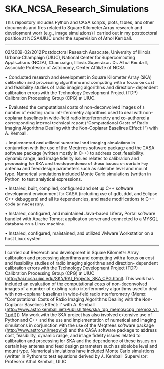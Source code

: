 # SKA_NCSA_Research_Simulations
This repository includes Python and CASA scripts, plots, tables, and other documents and files related to Square Kilometer 
Array research and development work (e.g., image simulations) I carried out in my postdoctoral position at NCSA/UIUC under 
the supervision of Athol Kemball.

------------

02/2009-02/2012
Postdoctoral Research Associate, University of Illinois Urbana-Champaign (UIUC), National Center for Supercomputing 
Applications (NCSA), Champaign, Illinois
Supervisor: Dr. Athol Kemball, Associate Professor of Astronomy, Center Affiliate of NCSA

•	Conducted research and development in Square Kilometer Array (SKA) calibration and processing algorithms and computing with a focus on cost and feasibility studies of radio imaging algorithms and direction- dependent calibration errors with the Technology Development Project (TDP) Calibration Processing Group (CPG) at UIUC.

•	Evaluated the computational costs of non-deconvolved images of a number of existing radio interferometry algorithms used to deal with non-coplanar baselines in wide-field radio interferometry and co-authored a corresponding internal technical report (“Computational Costs of Radio Imaging Algorithms Dealing with the Non-Coplanar Baselines Effect: I”) with A. Kemball.

•	Implemented and utilized numerical and imaging simulations in conjunction with the use of the Meqtrees software package and the CASA software package (written mostly in C++) to address cost, feasibility, dynamic range, and image fidelity issues related to calibration and processing for SKA and the dependence of these issues on certain key antenna and feed design parameters such as sidelobe level and mount type. Numerical simulations included Monte Carlo simulations (written in Python) to test analytical expressions.

•	Installed, built, compiled, configured and set up C++ software development environment for CASA (including use of gdb, ddd, and Eclipse C++ debuggers) and all its dependencies, and made modifications to C++ code as necessary.

•	Installed, configured, and maintained Java-based Liferay Portal software bundled with Apache Tomcat application server and connected to a MYSQL database  on  a Linux machine.

•	Installed, configured, maintained, and utilized VMware Workstation on a host Linux system.

---------------------


I carried out Research and development in Square Kilometer Array calibration and processing algorithms and computing with a focus on cost and feasibility studies of radio imaging algorithms and direction- dependent calibration errors with the Technology Development Project (TDP) Calibration Processing Group (CPG) at UIUC (http://rai.ncsa.uiuc.edu/SKA/RAI_Projects_SKA_CPG.html).
This work  has included an evaluation of the computational costs of  non-deconvolved images of a number of existing radio
interferometry algorithms used to deal with non-coplanar baselines in wide-field radio interferometry (Memo: “Computational
Costs of Radio Imaging Algorithms Dealing with the Non-Coplanar Baselines Effect: I” with A. Kemball
(http://www.astro.kemball.net/Publish/files/ska_tdp_memos/cpg_memo3_v1.1.pdf))). My work with the SKA project has also involved extensive use of Python and C++ and the use and implementation of numerical and imaging simulations in conjunction with the use of the Meqtrees software package (http://www.astron.nl/meqwiki) and the CASA software package to address cost, feasibility, dynamic range, and image fidelity issues related to calibration  and processing for SKA and the dependence of these issues on certain key antenna and feed design parameters such as sidelobe level and mount type. Numerical simulations have included Monte Carlo simulations (written in Python) to test equations  derived by A. Kemball.
Supervisor: Professor Athol Kemball, UIUC


